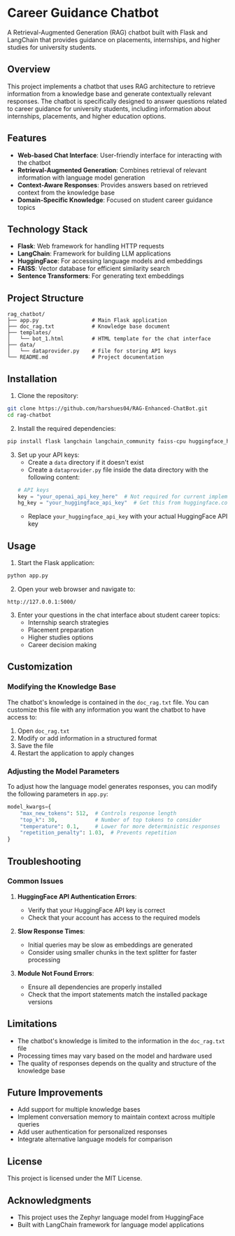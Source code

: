 # Career Guidance Chatbot

A Retrieval-Augmented Generation (RAG) chatbot built with Flask and LangChain that provides guidance on placements, internships, and higher studies for university students.

## Overview

This project implements a chatbot that uses RAG architecture to retrieve information from a knowledge base and generate contextually relevant responses. The chatbot is specifically designed to answer questions related to career guidance for university students, including information about internships, placements, and higher education options.

## Features

- **Web-based Chat Interface**: User-friendly interface for interacting with the chatbot
- **Retrieval-Augmented Generation**: Combines retrieval of relevant information with language model generation
- **Context-Aware Responses**: Provides answers based on retrieved context from the knowledge base
- **Domain-Specific Knowledge**: Focused on student career guidance topics

## Technology Stack

- **Flask**: Web framework for handling HTTP requests
- **LangChain**: Framework for building LLM applications
- **HuggingFace**: For accessing language models and embeddings
- **FAISS**: Vector database for efficient similarity search
- **Sentence Transformers**: For generating text embeddings

## Project Structure

```
rag_chatbot/
├── app.py                 # Main Flask application
├── doc_rag.txt            # Knowledge base document
├── templates/
│   └── bot_1.html         # HTML template for the chat interface
├── data/
│   └── dataprovider.py    # File for storing API keys
└── README.md              # Project documentation
```

## Installation

1. Clone the repository:
```bash
git clone https://github.com/harshues04/RAG-Enhanced-ChatBot.git
cd rag-chatbot
```

2. Install the required dependencies:
```bash
pip install flask langchain langchain_community faiss-cpu huggingface_hub sentence-transformers
```

3. Set up your API keys:
   - Create a `data` directory if it doesn't exist
   - Create a `dataprovider.py` file inside the data directory with the following content:
   ```python
   # API keys
   key = "your_openai_api_key_here"  # Not required for current implementation
   hg_key = "your_huggingface_api_key"  # Get this from huggingface.co
   ```
   - Replace `your_huggingface_api_key` with your actual HuggingFace API key

## Usage

1. Start the Flask application:
```bash
python app.py
```

2. Open your web browser and navigate to:
```
http://127.0.0.1:5000/
```

3. Enter your questions in the chat interface about student career topics:
   - Internship search strategies
   - Placement preparation
   - Higher studies options
   - Career decision making

## Customization

### Modifying the Knowledge Base

The chatbot's knowledge is contained in the `doc_rag.txt` file. You can customize this file with any information you want the chatbot to have access to:

1. Open `doc_rag.txt`
2. Modify or add information in a structured format
3. Save the file
4. Restart the application to apply changes

### Adjusting the Model Parameters

To adjust how the language model generates responses, you can modify the following parameters in `app.py`:

```python
model_kwargs={
    "max_new_tokens": 512,  # Controls response length
    "top_k": 30,            # Number of top tokens to consider
    "temperature": 0.1,     # Lower for more deterministic responses
    "repetition_penalty": 1.03,  # Prevents repetition
}
```

## Troubleshooting

### Common Issues

1. **HuggingFace API Authentication Errors**:
   - Verify that your HuggingFace API key is correct
   - Check that your account has access to the required models

2. **Slow Response Times**:
   - Initial queries may be slow as embeddings are generated
   - Consider using smaller chunks in the text splitter for faster processing

3. **Module Not Found Errors**:
   - Ensure all dependencies are properly installed
   - Check that the import statements match the installed package versions

## Limitations

- The chatbot's knowledge is limited to the information in the `doc_rag.txt` file
- Processing times may vary based on the model and hardware used
- The quality of responses depends on the quality and structure of the knowledge base

## Future Improvements

- Add support for multiple knowledge bases
- Implement conversation memory to maintain context across multiple queries
- Add user authentication for personalized responses
- Integrate alternative language models for comparison

## License

This project is licensed under the MIT License.

## Acknowledgments

- This project uses the Zephyr language model from HuggingFace
- Built with LangChain framework for language model applications
